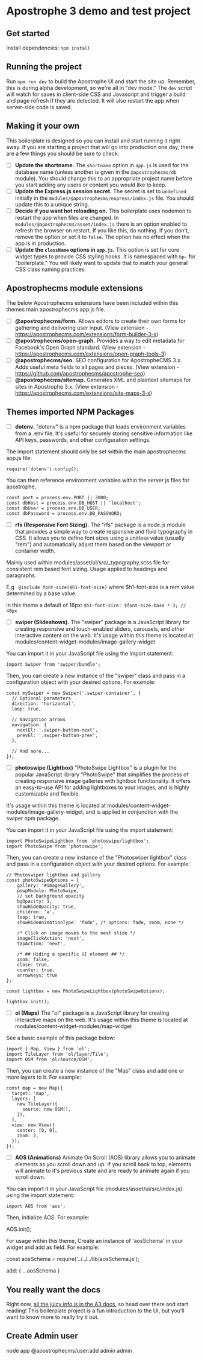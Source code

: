 # Apostrophe 3 demo and test project

## Get started

Install dependencies: `npm install`

## Running the project

Run `npm run dev` to build the Apostrophe UI and start the site up. Remember, this is during alpha development, so we're all in "dev mode." The `dev` script will watch for saves in client-side CSS and Javascript and trigger a build and page refresh if they are detected. It will also restart the app when server-side code is saved.

## Making it your own

This boilerplate is designed so you can install and start running it right away. If you are starting a project that will go into production one day, there are a few things you should be sure to check:

- [ ] **Update the shortname.** The `shortname` option in `app.js` is used for the database name (unless another is given in the `@apostrophecms/db` module). You should change this to an appropriate project name before you start adding any users or content you would like to keep.
- [ ] **Update the Express.js session secret.** The secret is set to `undefined` initially in the `modules/@apostrophecms/express/index.js` file. You should update this to a unique string.
- [ ] **Decide if you want hot reloading on.** This boilerplate uses nodemon to restart the app when files are changed. In `modules/@apostrophecms/asset/index.js` there is an option enabled to refresh the browser on restart. If you like this, do nothing. If you don't, remove the option or set it to `false`. The option has no effect when the app is in production.
- [ ] **Update the `className` options in `app.js`.** This option is set for core widget types to provide CSS styling hooks. It is namespaced with `bp-` for "boilerplate." You will likely want to update that to match your general CSS class naming practices.

## Apostrophecms module extensions
The below Apostrophecms extensions have been included within this themes main apostrophecms app.js file.

- [ ] **@apostrophecms/form.** Allows editors to create their own forms for gathering and delivering user input.
(View extension - https://apostrophecms.com/extensions/form-builder-3-x) 
- [ ] **@apostrophecms/open-graph.** Provides a way to edit metadata for Facebook's Open Graph standard.
(View extension - https://apostrophecms.com/extensions/open-graph-tools-3) 
- [ ] **@apostrophecms/seo.** SEO configuration for ApostropheCMS 3.x. Adds useful meta fields to all pages and pieces.
(View extension - https://github.com/apostrophecms/apostrophe-seo)
- [ ] **@apostrophecms/sitemap.** Generates XML and plaintext sitemaps for sites in Apostrophe 3.x.
(View extension - https://apostrophecms.com/extensions/site-maps-3-x)

## Themes imported NPM Packages
- [ ] **dotenv.** "dotenv" is a npm package that loads environment variables from a .env file. It's useful for securely storing sensitive information like API keys, passwords, and other configuration settings.

The import statement should only be set within the main apostrophecms app.js file:
```
require('dotenv').config();

```
You can then reference environment variables within the server js files for apostrophe,

```
const port = process.env.PORT || 3000;
const dbHost = process.env.DB_HOST || 'localhost';
const dbUser = process.env.DB_USER;
const dbPassword = process.env.DB_PASSWORD;
```
- [ ] **rfs (Responsive Font Sizing).** The "rfs" package is a node.js module that provides a simple way to create responsive and fluid typography in CSS. It allows you to define font sizes using a unitless value (usually "rem") and automatically adjust them based on the viewport or container width. 

Mainly used within modules/asset/ui/src/_typography.scss file for consistent rem based font sizing. Usage applied to headings and paragraphs.

E.g ``` @include font-size($h1-font-size)```
where $h1-font-size is a rem value determined by a base value.

in this theme a default of 16px: ```$h1-font-size: $font-size-base * 3; // 48px```

- [ ] **swiper (Slideshows).** The "swiper" package is a JavaScript library for creating responsive and touch-enabled sliders, carousels, and other interactive content on the web. It's usage within this theme is located at modules/content-widget-modules/image-gallery-widget

You can import it in your JavaScript file using the import statement:
```
import Swiper from 'swiper/bundle';
```
Then, you can create a new instance of the "swiper" class and pass in a configuration object with your desired options. For example:
```
const mySwiper = new Swiper('.swiper-container', {
  // Optional parameters
  direction: 'horizontal',
  loop: true,

  // Navigation arrows
  navigation: {
    nextEl: '.swiper-button-next',
    prevEl: '.swiper-button-prev',
  },

  // And more...
});
```
- [ ] **photoswipe (Lightbox)** "PhotoSwipe Lightbox" is a plugin for the popular JavaScript library "PhotoSwipe" that simplifies the process of creating responsive image galleries with lightbox functionality. It offers an easy-to-use API for adding lightboxes to your images, and is highly customizable and flexible.

It's usage within this theme is located at modules/content-widget-modules/image-gallery-widget, and is applied in conjunction with the swiper npm package.

You can import it in your JavaScript file using the import statement:

```
import PhotoSwipeLightbox from 'photoswipe/lightbox';
import PhotoSwipe from 'photoswipe';
```
Then, you can create a new instance of the "Photoswiper lightbox" class and pass in a configuration object with your desired options. For example:
```
// Photoswiper lightbox and gallery
const photoSwipeOptions = {
    gallery: '#imageGallery',
    pswpModule: PhotoSwipe,
    // set background opacity
    bgOpacity: 1,
    showHideOpacity: true,
    children: 'a',
    loop: true,
    showHideAnimationType: 'fade', /* options: fade, zoom, none */
    
    /* Click on image moves to the next slide */
    imageClickAction: 'next',
    tapAction: 'next',
    
    /* ## Hiding a specific UI element ## */
    zoom: false,
    close: true,
    counter: true,
    arrowKeys: true
};

const lightbox = new PhotoSwipeLightbox(photoSwipeOptions);

lightbox.init();
```
- [ ] **ol (Maps)** The "ol" package is a JavaScript library for creating interactive maps on the web. It's usage within this theme is located at modules/content-widget-modules/map-widget

See a basic example of this package below:
```
import { Map, View } from 'ol';
import TileLayer from 'ol/layer/Tile';
import OSM from 'ol/source/OSM';
```
Then, you can create a new instance of the "Map" class and add one or more layers to it. For example:
```
const map = new Map({
  target: 'map',
  layers: [
    new TileLayer({
      source: new OSM(),
    }),
  ],
  view: new View({
    center: [0, 0],
    zoom: 2,
  }),
});
```

- [ ] **AOS (Animations)** Animate On Scroll (AOS) library allows you to animate elements as you scroll down and up. If you scroll back to top, elements will animate to it's previous state and are ready to animate again if you scroll down.

You can import it in your JavaScript file (modules/asset/ui/src/index.js) using the import statement:

```
import AOS from 'aos';
```
Then, initialize AOS. For example:

AOS.init();

For usage within this theme, Create an instance of 'aosSchema' in your widget and add as field. For example:

const aosSchema = require('../../../lib/aosSchema.js');

add: {
  ...aosSchema
}

## You really want the docs

Right now, [all the juicy info is in the A3 docs](https://a3.docs.apostrophecms.org), so head over there and start reading! This boilerplate project is a fun introduction to the UI, but you'll want to know more to really try it out.

## Create Admin user
node app @apostrophecms/user:add admin admin


